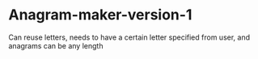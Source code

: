 # Anagram-maker-version-1
Can reuse letters, needs to have a certain letter specified from user, and anagrams can be any length
